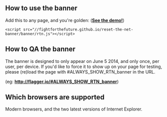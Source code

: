 How to use the banner
-------------------------
Add this to any page, and you're golden: ([**See the demo!**][2])
```
<script src="//fightforthefuture.github.io/reset-the-net-banner/banner/rtn.js"></script>
```


How to QA the banner
--------------------
The banner is designed to only appear on June 5 2014, and only once, per user, per device. If you'd like to force it to show up on your page for testing, please (re)load the page with #ALWAYS_SHOW_RTN_banner in the URL.

(eg: **http://flagger.io/#ALWAYS_SHOW_RTN_banner**)


Which browsers are supported
------------
Modern browsers, and the two latest versions of Internet Explorer.







[1]: https://www.resetthenet.org
[2]: https://fightforthefuture.github.io/reset-the-net-banner/demo.html
[3]: https://fightforthefuture.github.io/reset-the-net-banner/demo_mobile.html
